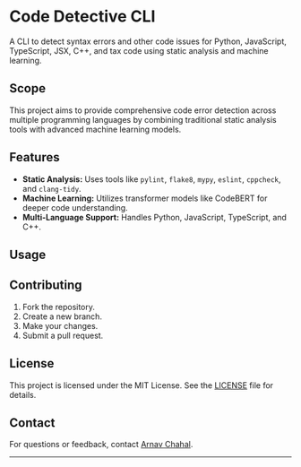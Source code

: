 
# Code Detective CLI

A CLI to detect syntax errors and other code issues for Python, JavaScript, TypeScript, JSX, C++, and tax code using static analysis and machine learning.

## Scope

This project aims to provide comprehensive code error detection across multiple programming languages by combining traditional static analysis tools with advanced machine learning models.

## Features

- **Static Analysis:** Uses tools like `pylint`, `flake8`, `mypy`, `eslint`, `cppcheck`, and `clang-tidy`.
- **Machine Learning:** Utilizes transformer models like CodeBERT for deeper code understanding.
- **Multi-Language Support:** Handles Python, JavaScript, TypeScript, and C++.


## Usage


## Contributing

1. Fork the repository.
2. Create a new branch.
3. Make your changes.
4. Submit a pull request.

## License

This project is licensed under the MIT License. See the [LICENSE](LICENSE) file for details.

## Contact

For questions or feedback, contact [Arnav Chahal](mailto:chahalarnav123@gmail.com).

---
